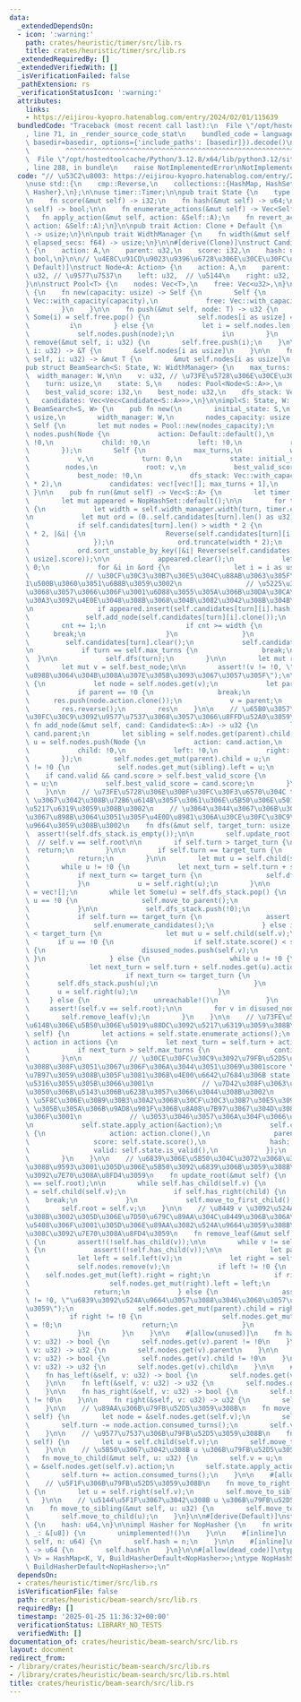```yaml
---
data:
  _extendedDependsOn:
  - icon: ':warning:'
    path: crates/heuristic/timer/src/lib.rs
    title: crates/heuristic/timer/src/lib.rs
  _extendedRequiredBy: []
  _extendedVerifiedWith: []
  _isVerificationFailed: false
  _pathExtension: rs
  _verificationStatusIcon: ':warning:'
  attributes:
    links:
    - https://eijirou-kyopro.hatenablog.com/entry/2024/02/01/115639
  bundledCode: "Traceback (most recent call last):\n  File \"/opt/hostedtoolcache/Python/3.12.8/x64/lib/python3.12/site-packages/onlinejudge_verify/documentation/build.py\"\
    , line 71, in _render_source_code_stat\n    bundled_code = language.bundle(stat.path,\
    \ basedir=basedir, options={'include_paths': [basedir]}).decode()\n          \
    \         ^^^^^^^^^^^^^^^^^^^^^^^^^^^^^^^^^^^^^^^^^^^^^^^^^^^^^^^^^^^^^^^^^^^^^^^^^^^^^^^^^\n\
    \  File \"/opt/hostedtoolcache/Python/3.12.8/x64/lib/python3.12/site-packages/onlinejudge_verify/languages/rust.py\"\
    , line 288, in bundle\n    raise NotImplementedError\nNotImplementedError\n"
  code: "// \u53C2\u8003: https://eijirou-kyopro.hatenablog.com/entry/2024/02/01/115639\n\
    \nuse std::{\n    cmp::Reverse,\n    collections::{HashMap, HashSet},\n    hash::{BuildHasherDefault,\
    \ Hasher},\n};\n\nuse timer::Timer;\n\npub trait State {\n    type A: Action;\n\
    \n    fn score(&mut self) -> i32;\n    fn hash(&mut self) -> u64;\n    fn is_valid(&mut\
    \ self) -> bool;\n\n    fn enumerate_actions(&mut self) -> Vec<Self::A>;\n\n \
    \   fn apply_action(&mut self, action: &Self::A);\n    fn revert_action(&mut self,\
    \ action: &Self::A);\n}\n\npub trait Action: Clone + Default {\n    fn consumed_turns(&self)\
    \ -> usize;\n}\n\npub trait WidthManager {\n    fn width(&mut self, turn: usize,\
    \ elapsed_secs: f64) -> usize;\n}\n\n#[derive(Clone)]\nstruct Candidate<A: Action>\
    \ {\n    action: A,\n    parent: u32,\n    score: i32,\n    hash: u64,\n    valid:\
    \ bool,\n}\n\n// \u4E8C\u91CD\u9023\u9396\u6728\u306E\u30CE\u30FC\u30C9\n#[derive(Clone,\
    \ Default)]\nstruct Node<A: Action> {\n    action: A,\n    parent: u32,\n    child:\
    \ u32, // \u9577\u7537\n    left: u32,  // \u5144\n    right: u32, // \u5F1F\n\
    }\n\nstruct Pool<T> {\n    nodes: Vec<T>,\n    free: Vec<u32>,\n}\n\nimpl<T> Pool<T>\
    \ {\n    fn new(capacity: usize) -> Self {\n        Self {\n            nodes:\
    \ Vec::with_capacity(capacity),\n            free: Vec::with_capacity(capacity),\n\
    \        }\n    }\n\n    fn push(&mut self, node: T) -> u32 {\n        if let\
    \ Some(i) = self.free.pop() {\n            self.nodes[i as usize] = node;\n  \
    \          i\n        } else {\n            let i = self.nodes.len() as u32;\n\
    \            self.nodes.push(node);\n            i\n        }\n    }\n\n    fn\
    \ remove(&mut self, i: u32) {\n        self.free.push(i);\n    }\n\n    fn get(&self,\
    \ i: u32) -> &T {\n        &self.nodes[i as usize]\n    }\n\n    fn get_mut(&mut\
    \ self, i: u32) -> &mut T {\n        &mut self.nodes[i as usize]\n    }\n}\n\n\
    pub struct BeamSearch<S: State, W: WidthManager> {\n    max_turns: usize,\n  \
    \  width_manager: W,\n\n    v: u32, // \u73FE\u5728\u306E\u30CE\u30FC\u30C9\n\
    \    turn: usize,\n    state: S,\n    nodes: Pool<Node<S::A>>,\n    root: u32,\n\
    \    best_valid_score: i32,\n    best_node: u32,\n    dfs_stack: Vec<u32>,\n \
    \   candidates: Vec<Vec<Candidate<S::A>>>,\n}\n\nimpl<S: State, W: WidthManager>\
    \ BeamSearch<S, W> {\n    pub fn new(\n        initial_state: S,\n        max_turns:\
    \ usize,\n        width_manager: W,\n        nodes_capacity: usize,\n    ) ->\
    \ Self {\n        let mut nodes = Pool::new(nodes_capacity);\n        let v =\
    \ nodes.push(Node {\n            action: Default::default(),\n            parent:\
    \ !0,\n            child: !0,\n            left: !0,\n            right: !0,\n\
    \        });\n        Self {\n            max_turns,\n            width_manager,\n\
    \            v,\n            turn: 0,\n            state: initial_state,\n   \
    \         nodes,\n            root: v,\n            best_valid_score: i32::MIN,\n\
    \            best_node: !0,\n            dfs_stack: Vec::with_capacity(nodes_capacity\
    \ * 2),\n            candidates: vec![vec![]; max_turns + 1],\n        }\n   \
    \ }\n\n    pub fn run(&mut self) -> Vec<S::A> {\n        let timer = Timer::new();\n\
    \        let mut appeared = NopHashSet::default();\n\n        for turn in 0..=self.max_turns\
    \ {\n            let width = self.width_manager.width(turn, timer.elapsed_secs());\n\
    \n            let mut ord = (0..self.candidates[turn].len() as u32).collect::<Vec<_>>();\n\
    \            if self.candidates[turn].len() > width * 2 {\n                ord.select_nth_unstable_by_key(width\
    \ * 2, |&i| {\n                    Reverse(self.candidates[turn][i as usize].score)\n\
    \                });\n                ord.truncate(width * 2);\n            }\n\
    \            ord.sort_unstable_by_key(|&i| Reverse(self.candidates[turn][i as\
    \ usize].score));\n\n            appeared.clear();\n            let mut cnt =\
    \ 0;\n            for &i in &ord {\n                let i = i as usize;\n\n  \
    \              // \u30CF\u30C3\u30B7\u30E5\u304C\u88AB\u3063\u305F\u3089\u3001\
    1\u500B\u3060\u3051\u6B8B\u3059\u3002\n                // \u5225\u306E\u65B9\u91DD\
    \u3068\u3057\u3066\u306F\u3001\u6D88\u3055\u305A\u306B\u30DA\u30CA\u30EB\u30C6\
    \u30A3\u3092\u4E0E\u3048\u308B\u3068\u304B\u3082\u3042\u308B\u304B\u3082\u3002\
    \n                if appeared.insert(self.candidates[turn][i].hash) {\n      \
    \              self.add_node(self.candidates[turn][i].clone());\n            \
    \        cnt += 1;\n                    if cnt >= width {\n                  \
    \      break;\n                    }\n                }\n            }\n\n   \
    \         self.candidates[turn].clear();\n            self.candidates[turn].shrink_to_fit();\n\
    \n            if turn == self.max_turns {\n                break;\n          \
    \  }\n\n            self.dfs(turn);\n        }\n\n        let mut res = vec![];\n\
    \        let mut v = self.best_node;\n\n        assert!(v != !0, \"\u89E3\u304C\
    \u898B\u3064\u304B\u308A\u307E\u305B\u3093\u3067\u3057\u305F\");\n\n        loop\
    \ {\n            let node = self.nodes.get(v);\n            let parent = node.parent;\n\
    \            if parent == !0 {\n                break;\n            }\n      \
    \      res.push(node.action.clone());\n            v = parent;\n        }\n\n\
    \        res.reverse();\n        res\n    }\n\n    // \u65B0\u3057\u3044\u30CE\
    \u30FC\u30C9\u3092\u9577\u7537\u3068\u3057\u3066\u8FFD\u52A0\u3059\u308B\n   \
    \ fn add_node(&mut self, cand: Candidate<S::A>) -> u32 {\n        let parent =\
    \ cand.parent;\n        let sibling = self.nodes.get(parent).child;\n        let\
    \ u = self.nodes.push(Node {\n            action: cand.action,\n            parent,\n\
    \            child: !0,\n            left: !0,\n            right: sibling,\n\
    \        });\n        self.nodes.get_mut(parent).child = u;\n        if sibling\
    \ != !0 {\n            self.nodes.get_mut(sibling).left = u;\n        }\n    \
    \    if cand.valid && cand.score > self.best_valid_score {\n            self.best_node\
    \ = u;\n            self.best_valid_score = cand.score;\n        }\n        u\n\
    \    }\n\n    // \u73FE\u5728\u306E\u30BF\u30FC\u30F3\u6570\u304C target_turn\
    \ \u3067\u3042\u308B\u72B6\u614B\u305F\u3061\u306E\u5B50\u306E\u5019\u88DC\u3092\
    \u5217\u6319\u3059\u308B\u3002\n    // \u3064\u3044\u3067\u306B\u3001\u9014\u4E2D\
    \u3067\u898B\u3064\u3051\u305F\u4E0D\u8981\u306A\u30CE\u30FC\u30C9\u3092\u524A\
    \u9664\u3059\u308B\u3002\n    fn dfs(&mut self, target_turn: usize) {\n      \
    \  assert!(self.dfs_stack.is_empty());\n\n        self.update_root();\n      \
    \  // self.v == self.root\n\n        if self.turn > target_turn {\n          \
    \  return;\n        }\n\n        if self.turn == target_turn {\n            self.enumerate_candidates();\n\
    \            return;\n        }\n\n        let mut u = self.child(self.v);\n\n\
    \        while u != !0 {\n            let next_turn = self.turn + self.nodes.get(u).action.consumed_turns();\n\
    \            if next_turn <= target_turn {\n                self.dfs_stack.push(u);\n\
    \            }\n            u = self.right(u);\n        }\n\n        let mut disused_nodes\
    \ = vec![];\n        while let Some(u) = self.dfs_stack.pop() {\n            if\
    \ u == !0 {\n                self.move_to_parent();\n                continue;\n\
    \            }\n\n            self.dfs_stack.push(!0);\n            self.move_to_child(u);\n\
    \            if self.turn == target_turn {\n                assert!(!self.has_child(self.v));\n\
    \                self.enumerate_candidates();\n            } else if self.turn\
    \ < target_turn {\n                let mut u = self.child(self.v);\n         \
    \       if u == !0 {\n                    if self.state.score() < self.best_valid_score\
    \ {\n                        disused_nodes.push(self.v);\n                   \
    \ }\n                } else {\n                    while u != !0 {\n         \
    \               let next_turn = self.turn + self.nodes.get(u).action.consumed_turns();\n\
    \                        if next_turn <= target_turn {\n                     \
    \       self.dfs_stack.push(u);\n                        }\n                 \
    \       u = self.right(u);\n                    }\n                }\n       \
    \     } else {\n                unreachable!()\n            }\n        }\n   \
    \     assert!(self.v == self.root);\n\n        for v in disused_nodes {\n    \
    \        self.remove_leaf(v);\n        }\n    }\n\n    // \u73FE\u5728\u306E\u72B6\
    \u614B\u306E\u5B50\u306E\u5019\u88DC\u3092\u5217\u6319\u3059\u308B\n    fn enumerate_candidates(&mut\
    \ self) {\n        let actions = self.state.enumerate_actions();\n        for\
    \ action in actions {\n            let next_turn = self.turn + action.consumed_turns();\n\
    \            if next_turn > self.max_turns {\n                continue;\n    \
    \        }\n\n            // \u30CE\u30FC\u30C9\u3092\u79FB\u52D5\u3057\u3066\u3044\
    \u308B\u308F\u3051\u3067\u306F\u306A\u3044\u3051\u3069\u3001score \u3092\u8A08\
    \u7B97\u3059\u308B\u305F\u3081\u306B\u4E00\u6642\u7684\u306B state \u3092\u5909\
    \u5316\u3055\u305B\u3066\u3001\n            // \u7D42\u308F\u3063\u305F\u3089\u3059\
    \u3050\u306B\u5143\u306B\u623B\u3057\u3066\u3044\u308B\u3002\n            // apply_action\
    \ \u5F8C\u306E\u30B9\u30B3\u30A2\u3068\u30CF\u30C3\u30B7\u30E5\u3092 apply_action\
    \ \u305B\u305A\u306B\u9AD8\u901F\u306B\u8A08\u7B97\u3067\u304D\u308B\u3068\u304D\
    \u306F\u3001\n            // \u3053\u3046\u3057\u306A\u304F\u3066\u3082\u3044\u3044\
    \n            self.state.apply_action(&action);\n            self.candidates[next_turn].push(Candidate\
    \ {\n                action: action.clone(),\n                parent: self.v,\n\
    \                score: self.state.score(),\n                hash: self.state.hash(),\n\
    \                valid: self.state.is_valid(),\n            });\n            self.state.revert_action(&action);\n\
    \        }\n    }\n\n    // \u6839\u306E\u5B50\u304C\u3072\u3068\u3064\u3067\u3042\
    \u308B\u9593\u3001\u305D\u306E\u5B50\u3092\u6839\u306B\u3059\u308B\u3053\u3068\
    \u3092\u7E70\u308A\u8FD4\u3059\n    fn update_root(&mut self) {\n        assert!(self.v\
    \ == self.root);\n\n        while self.has_child(self.v) {\n            let child\
    \ = self.child(self.v);\n            if self.has_right(child) {\n            \
    \    break;\n            }\n            self.move_to_first_child();\n        }\n\
    \        self.root = self.v;\n    }\n\n    // \u8449 v \u3092\u524A\u9664\u3059\
    \u308B\u3002\u305D\u306E\u7D50\u679C\u89AA\u304C\u8449\u306B\u306A\u308B\u5834\
    \u5408\u306F\u3001\u305D\u306E\u89AA\u3082\u524A\u9664\u3059\u308B\u3002\u3053\
    \u308C\u3092\u7E70\u308A\u8FD4\u3059\n    fn remove_leaf(&mut self, mut v: u32)\
    \ {\n        assert!(!self.has_child(v));\n\n        while v != self.best_node\
    \ {\n            assert!(!self.has_child(v));\n\n            let parent = self.parent(v);\n\
    \            let left = self.left(v);\n            let right = self.right(v);\n\
    \            self.nodes.remove(v);\n            if left != !0 {\n            \
    \    self.nodes.get_mut(left).right = right;\n                if right != !0 {\n\
    \                    self.nodes.get_mut(right).left = left;\n                }\n\
    \                return;\n            } else {\n                assert!(parent\
    \ != !0, \"\u6839\u3092\u524A\u9664\u3057\u3088\u3046\u3068\u3057\u3066\u3044\u307E\
    \u3059\");\n                self.nodes.get_mut(parent).child = right;\n      \
    \          if right != !0 {\n                    self.nodes.get_mut(right).left\
    \ = !0;\n                    return;\n                }\n                v = parent;\n\
    \            }\n        }\n    }\n\n    #[allow(unused)]\n    fn has_parent(&self,\
    \ v: u32) -> bool {\n        self.nodes.get(v).parent != !0\n    }\n\n    fn parent(&self,\
    \ v: u32) -> u32 {\n        self.nodes.get(v).parent\n    }\n\n    fn has_child(&self,\
    \ v: u32) -> bool {\n        self.nodes.get(v).child != !0\n    }\n\n    fn child(&self,\
    \ v: u32) -> u32 {\n        self.nodes.get(v).child\n    }\n\n    #[allow(unused)]\n\
    \    fn has_left(&self, v: u32) -> bool {\n        self.nodes.get(v).left != !0\n\
    \    }\n\n    fn left(&self, v: u32) -> u32 {\n        self.nodes.get(v).left\n\
    \    }\n\n    fn has_right(&self, v: u32) -> bool {\n        self.nodes.get(v).right\
    \ != !0\n    }\n\n    fn right(&self, v: u32) -> u32 {\n        self.nodes.get(v).right\n\
    \    }\n\n    // \u89AA\u306B\u79FB\u52D5\u3059\u308B\n    fn move_to_parent(&mut\
    \ self) {\n        let node = &self.nodes.get(self.v);\n        self.state.revert_action(&node.action);\n\
    \        self.turn -= node.action.consumed_turns();\n        self.v = node.parent;\n\
    \    }\n\n    // \u9577\u7537\u306B\u79FB\u52D5\u3059\u308B\n    fn move_to_first_child(&mut\
    \ self) {\n        let u = self.child(self.v);\n        self.move_to_child(u);\n\
    \    }\n\n    // \u5B50\u3067\u3042\u308B u \u306B\u79FB\u52D5\u3059\u308B\n \
    \   fn move_to_child(&mut self, u: u32) {\n        self.v = u;\n        let action\
    \ = &self.nodes.get(self.v).action;\n        self.state.apply_action(action);\n\
    \        self.turn += action.consumed_turns();\n    }\n\n    #[allow(unused)]\n\
    \    // \u5F1F\u306B\u79FB\u52D5\u3059\u308B\n    fn move_to_right(&mut self)\
    \ {\n        let u = self.right(self.v);\n        self.move_to_sibling(u);\n \
    \   }\n\n    // \u5144\u5F1F\u3067\u3042\u308B u \u306B\u79FB\u52D5\u3059\u308B\
    \n    fn move_to_sibling(&mut self, u: u32) {\n        self.move_to_parent();\n\
    \        self.move_to_child(u);\n    }\n}\n\n#[derive(Default)]\nstruct NopHasher\
    \ {\n    hash: u64,\n}\n\nimpl Hasher for NopHasher {\n    fn write(&mut self,\
    \ _: &[u8]) {\n        unimplemented!()\n    }\n\n    #[inline]\n    fn write_u64(&mut\
    \ self, n: u64) {\n        self.hash = n;\n    }\n\n    #[inline]\n    fn finish(&self)\
    \ -> u64 {\n        self.hash\n    }\n}\n\n#[allow(dead_code)]\ntype NopHashMap<K,\
    \ V> = HashMap<K, V, BuildHasherDefault<NopHasher>>;\ntype NopHashSet<K> = HashSet<K,\
    \ BuildHasherDefault<NopHasher>>;\n"
  dependsOn:
  - crates/heuristic/timer/src/lib.rs
  isVerificationFile: false
  path: crates/heuristic/beam-search/src/lib.rs
  requiredBy: []
  timestamp: '2025-01-25 11:36:32+00:00'
  verificationStatus: LIBRARY_NO_TESTS
  verifiedWith: []
documentation_of: crates/heuristic/beam-search/src/lib.rs
layout: document
redirect_from:
- /library/crates/heuristic/beam-search/src/lib.rs
- /library/crates/heuristic/beam-search/src/lib.rs.html
title: crates/heuristic/beam-search/src/lib.rs
---
```

